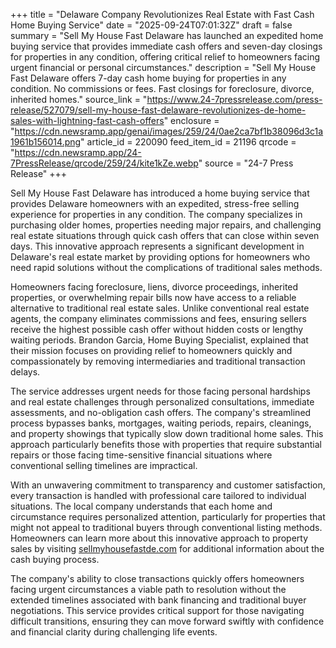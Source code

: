+++
title = "Delaware Company Revolutionizes Real Estate with Fast Cash Home Buying Service"
date = "2025-09-24T07:01:32Z"
draft = false
summary = "Sell My House Fast Delaware has launched an expedited home buying service that provides immediate cash offers and seven-day closings for properties in any condition, offering critical relief to homeowners facing urgent financial or personal circumstances."
description = "Sell My House Fast Delaware offers 7-day cash home buying for properties in any condition. No commissions or fees. Fast closings for foreclosure, divorce, inherited homes."
source_link = "https://www.24-7pressrelease.com/press-release/527079/sell-my-house-fast-delaware-revolutionizes-de-home-sales-with-lightning-fast-cash-offers"
enclosure = "https://cdn.newsramp.app/genai/images/259/24/0ae2ca7bf1b38096d3c1a1961b156014.png"
article_id = 220090
feed_item_id = 21196
qrcode = "https://cdn.newsramp.app/24-7PressRelease/qrcode/259/24/kite1kZe.webp"
source = "24-7 Press Release"
+++

<p>Sell My House Fast Delaware has introduced a home buying service that provides Delaware homeowners with an expedited, stress-free selling experience for properties in any condition. The company specializes in purchasing older homes, properties needing major repairs, and challenging real estate situations through quick cash offers that can close within seven days. This innovative approach represents a significant development in Delaware's real estate market by providing options for homeowners who need rapid solutions without the complications of traditional sales methods.</p><p>Homeowners facing foreclosure, liens, divorce proceedings, inherited properties, or overwhelming repair bills now have access to a reliable alternative to traditional real estate sales. Unlike conventional real estate agents, the company eliminates commissions and fees, ensuring sellers receive the highest possible cash offer without hidden costs or lengthy waiting periods. Brandon Garcia, Home Buying Specialist, explained that their mission focuses on providing relief to homeowners quickly and compassionately by removing intermediaries and traditional transaction delays.</p><p>The service addresses urgent needs for those facing personal hardships and real estate challenges through personalized consultations, immediate assessments, and no-obligation cash offers. The company's streamlined process bypasses banks, mortgages, waiting periods, repairs, cleanings, and property showings that typically slow down traditional home sales. This approach particularly benefits those with properties that require substantial repairs or those facing time-sensitive financial situations where conventional selling timelines are impractical.</p><p>With an unwavering commitment to transparency and customer satisfaction, every transaction is handled with professional care tailored to individual situations. The local company understands that each home and circumstance requires personalized attention, particularly for properties that might not appeal to traditional buyers through conventional listing methods. Homeowners can learn more about this innovative approach to property sales by visiting <a href="https://sellmyhousefastde.com" rel="nofollow" target="_blank">sellmyhousefastde.com</a> for additional information about the cash buying process.</p><p>The company's ability to close transactions quickly offers homeowners facing urgent circumstances a viable path to resolution without the extended timelines associated with bank financing and traditional buyer negotiations. This service provides critical support for those navigating difficult transitions, ensuring they can move forward swiftly with confidence and financial clarity during challenging life events.</p>